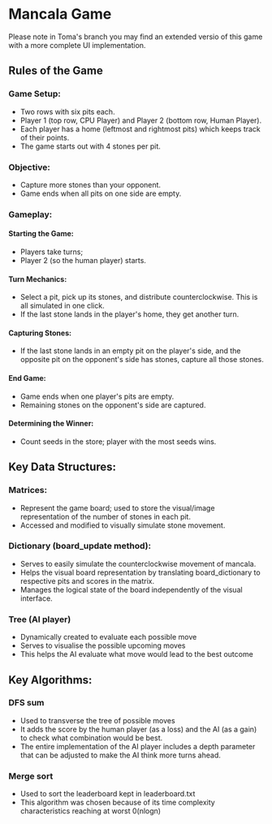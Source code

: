 # Mancala Game

Please note in Toma's branch you may find an extended versio  of this game with a more complete UI implementation.

## Rules of the Game

### Game Setup:

- Two rows with six pits each.
- Player 1 (top row, CPU Player) and Player 2 (bottom row, Human Player).
- Each player has a home (leftmost and rightmost pits) which keeps track of their points.
- The game starts out with 4 stones per pit.

### Objective:
- Capture more stones than your opponent.
- Game ends when all pits on one side are empty.

### Gameplay:

#### Starting the Game:

- Players take turns; 
- Player 2 (so the human player) starts.

#### Turn Mechanics:

- Select a pit, pick up its stones, and distribute counterclockwise. This is all simulated in one click.
- If the last stone lands in the player's home, they get another turn.

#### Capturing Stones:

- If the last stone lands in an empty pit on the player's side, and the opposite pit on the opponent's side has stones, capture all those stones.

#### End Game:

- Game ends when one player's pits are empty.
- Remaining stones on the opponent's side are captured.

#### Determining the Winner:

- Count seeds in the store; player with the most seeds wins.

## Key Data Structures:

### Matrices:

- Represent the game board; used to store the visual/image representation of the number of stones in each pit.
- Accessed and modified to visually simulate stone movement.

### Dictionary (board_update method):

- Serves to easily simulate the counterclockwise movement of mancala.
- Helps the visual board representation by translating board_dictionary to respective pits and scores in the matrix.
- Manages the logical state of the board independently of the visual interface.

### Tree (AI player)
- Dynamically created to evaluate each possible move
- Serves to visualise the possible upcoming moves
- This helps the AI evaluate what move would lead to the best outcome


## Key Algorithms:

### DFS sum
- Used to transverse the tree of possible moves 
- It adds the score by the human player (as a loss) and the AI (as a gain) to check what combination would be best. 
- The entire implementation of the AI player includes a depth parameter that can be adjusted to make the AI think more turns ahead.

### Merge sort
- Used to sort the leaderboard kept in leaderboard.txt
- This algorithm was chosen because of its time complexity characteristics reaching at worst 0(nlogn)
